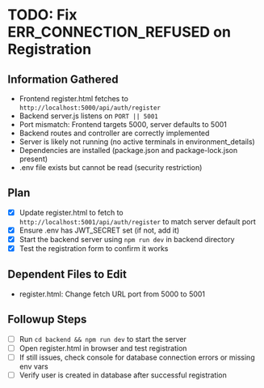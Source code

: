 # TODO: Fix ERR_CONNECTION_REFUSED on Registration

## Information Gathered
- Frontend register.html fetches to `http://localhost:5000/api/auth/register`
- Backend server.js listens on `PORT || 5001`
- Port mismatch: Frontend targets 5000, server defaults to 5001
- Backend routes and controller are correctly implemented
- Server is likely not running (no active terminals in environment_details)
- Dependencies are installed (package.json and package-lock.json present)
- .env file exists but cannot be read (security restriction)

## Plan
- [x] Update register.html to fetch to `http://localhost:5001/api/auth/register` to match server default port
- [x] Ensure .env has JWT_SECRET set (if not, add it)
- [x] Start the backend server using `npm run dev` in backend directory
- [x] Test the registration form to confirm it works

## Dependent Files to Edit
- register.html: Change fetch URL port from 5000 to 5001

## Followup Steps
- [ ] Run `cd backend && npm run dev` to start the server
- [ ] Open register.html in browser and test registration
- [ ] If still issues, check console for database connection errors or missing env vars
- [ ] Verify user is created in database after successful registration

